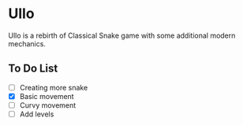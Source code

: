 # Ullo

Ullo is a rebirth of Classical Snake game with some additional modern mechanics.

## To Do List

- [ ] Creating more snake
- [x] Basic movement
- [ ] Curvy movement
- [ ] Add levels

